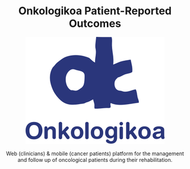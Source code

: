 <h1 align="center">
  Onkologikoa Patient-Reported Outcomes
</h1>

<p align="center">
<img src="https://github.com/ivadym/OnkoPROs/blob/master/OnkoPros/src/assets/logos/onkologikoa.png" />
</p>
<p align="center">
  Web (clinicians) & mobile (cancer patients) platform for the management and follow up of oncological patients during their rehabilitation.
</p>
